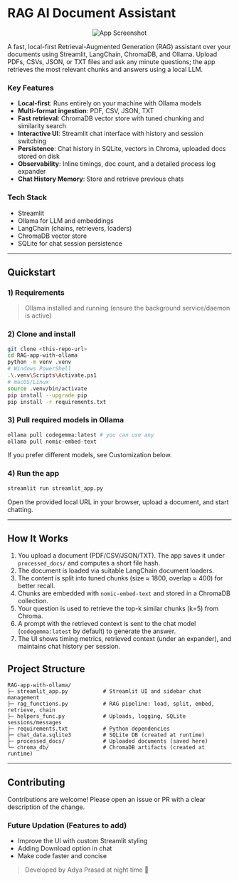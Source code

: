 # RAG AI Document Assistant
<p align="center">
  <img src="https://iili.io/FyTgiGe.md.png" alt="App Screenshot" >
</p>

A fast, local-first Retrieval-Augmented Generation (RAG) assistant over your documents using Streamlit, LangChain, ChromaDB, and Ollama. Upload PDFs, CSVs, JSON, or TXT files and ask any minute questions; the app retrieves the most relevant chunks and answers using a local LLM.

### Key Features
- **Local-first**: Runs entirely on your machine with Ollama models
- **Multi-format ingestion**: PDF, CSV, JSON, TXT
- **Fast retrieval**: ChromaDB vector store with tuned chunking and similarity search
- **Interactive UI**: Streamlit chat interface with history and session switching
- **Persistence**: Chat history in SQLite, vectors in Chroma, uploaded docs stored on disk
- **Observability**: Inline timings, doc count, and a detailed process log expander
- **Chat History Memory**: Store and retrieve previous chats

### Tech Stack
- Streamlit
- Ollama for LLM and embeddings
- LangChain (chains, retrievers, loaders)
- ChromaDB vector store
- SQLite for chat session persistence

---

## Quickstart

### 1) Requirements
> Ollama installed and running (ensure the background service/daemon is active)

### 2) Clone and install
```bash
git clone <this-repo-url>
cd RAG-app-with-ollama
python -m venv .venv
# Windows PowerShell
.\.venv\Scripts\Activate.ps1
# macOS/Linux
source .venv/bin/activate
pip install --upgrade pip
pip install -r requirements.txt
```

### 3) Pull required models in Ollama
```bash
ollama pull codegemma:latest # you can use any
ollama pull nomic-embed-text
```

If you prefer different models, see Customization below.

### 4) Run the app
```bash
streamlit run streamlit_app.py
```

Open the provided local URL in your browser, upload a document, and start chatting.

---

## How It Works
1. You upload a document (PDF/CSV/JSON/TXT). The app saves it under `processed_docs/` and computes a short file hash.
2. The document is loaded via suitable LangChain document loaders.
3. The content is split into tuned chunks (size ≈ 1800, overlap ≈ 400) for better recall.
4. Chunks are embedded with `nomic-embed-text` and stored in a ChromaDB collection.
5. Your question is used to retrieve the top-k similar chunks (k=5) from Chroma.
6. A prompt with the retrieved context is sent to the chat model (`codegemma:latest` by default) to generate the answer.
7. The UI shows timing metrics, retrieved context (under an expander), and maintains chat history per session.


## Project Structure
```text
RAG-app-with-ollama/
├─ streamlit_app.py           # Streamlit UI and sidebar chat management
├─ rag_functions.py           # RAG pipeline: load, split, embed, retrieve, chain
├─ helpers_func.py            # Uploads, logging, SQLite sessions/messages
├─ requirements.txt           # Python dependencies
├─ chat_data.sqlite3          # SQLite DB (created at runtime)
├─ processed_docs/            # Uploaded documents (saved here)
└─ chroma_db/                 # ChromaDB artifacts (created at runtime)
```

---

## Contributing
Contributions are welcome! Please open an issue or PR with a clear description of the change.

### Future Updation (Features to add)
* Improve the UI with custom Streamlit styling
* Adding Download option in chat
* Make code faster and concise

> Developed by Adya Prasad at night time 💫
